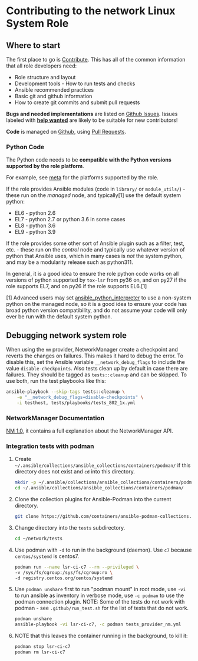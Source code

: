 Contributing to the network Linux System Role
=============================================

Where to start
--------------

The first place to go is [Contribute](https://linux-system-roles.github.io/contribute.html).
This has all of the common information that all role developers need:

* Role structure and layout
* Development tools - How to run tests and checks
* Ansible recommended practices
* Basic git and github information
* How to create git commits and submit pull requests

**Bugs and needed implementations** are listed on
[Github Issues](https://github.com/fedora.linux_system_roles.network/issues).
Issues labeled with
[**help wanted**](https://github.com/fedora.linux_system_roles.network/issues?q=is%3Aissue+is%3Aopen+label%3A%22help+wanted%22)
are likely to be suitable for new contributors!

**Code** is managed on [Github](https://github.com/fedora.linux_system_roles.network), using
[Pull Requests](https://help.github.com/en/github/collaborating-with-issues-and-pull-requests/about-pull-requests).

### Python Code

The Python code needs to be **compatible with the Python versions supported by
the role platform**.

For example, see [meta](https://github.com/fedora.linux_system_roles.network/blob/main/meta/main.yml)
for the platforms supported by the role.

If the role provides Ansible modules (code in `library/` or `module_utils/`) -
these run on the *managed* node, and typically[1] use the default system python:

* EL6 - python 2.6
* EL7 - python 2.7 or python 3.6 in some cases
* EL8 - python 3.6
* EL9 - python 3.9

If the role provides some other sort of Ansible plugin such as a filter, test,
etc. - these run on the *control* node and typically use whatever version of
python that Ansible uses, which in many cases is *not* the system python, and
may be a modularity release such as python311.

In general, it is a good idea to ensure the role python code works on all
versions of python supported by `tox-lsr` from py36 on, and on py27 if the role
supports EL7, and on py26 if the role supports EL6.[1]

[1] Advanced users may set
[ansible_python_interpreter](https://docs.ansible.com/ansible/latest/reference_appendices/special_variables.html#term-ansible_python_interpreter)
to use a non-system python on the managed node, so it is a good idea to ensure
your code has broad python version compatibility, and do not assume your code
will only ever be run with the default system python.

Debugging network system role
-----------------------------

When using the `nm` provider, NetworkManager create a checkpoint and reverts the
changes on failures. This makes it hard to debug the error. To disable this, set
the Ansible variable `__network_debug_flags` to include the value
`disable-checkpoints`. Also tests clean up by default in case there are
failures. They should be tagged as `tests::cleanup` and can be skipped. To use
both, run the test playbooks like this:

```bash
ansible-playbook --skip-tags tests::cleanup \
    -e "__network_debug_flags=disable-checkpoints" \
    -i testhost, tests/playbooks/tests_802_1x.yml
```

### NetworkManager Documentation

[NM 1.0](https://lazka.github.io/pgi-docs/#NM-1.0), it contains a full
explanation about the NetworkManager API.

### Integration tests with podman

1. Create `~/.ansible/collections/ansible_collections/containers/podman/` if this
  directory does not exist and `cd` into this directory.

    ```bash
    mkdir -p ~/.ansible/collections/ansible_collections/containers/podman/
    cd ~/.ansible/collections/ansible_collections/containers/podman/
    ```

2. Clone the collection plugins for Ansible-Podman into the current directory.

    ```bash
    git clone https://github.com/containers/ansible-podman-collections.git .
    ```

3. Change directory into the `tests` subdirectory.

    ```bash
    cd ~/network/tests
    ```

4. Use podman with `-d` to run in the background (daemon). Use `c7` because
  `centos/systemd` is centos7.

    ```bash
    podman run --name lsr-ci-c7 --rm --privileged \
    -v /sys/fs/cgroup:/sys/fs/cgroup:ro \
    -d registry.centos.org/centos/systemd
    ```

5. Use `podman unshare` first to run "podman mount" in root mode, use `-vi` to
  run ansible as inventory in verbose mode, use `-c podman` to use the podman
  connection plugin. NOTE: Some of the tests do not work with podman - see
  `.github/run_test.sh` for the list of tests that do not work.

    ```bash
    podman unshare
    ansible-playbook -vi lsr-ci-c7, -c podman tests_provider_nm.yml
    ```

6. NOTE that this leaves the container running in the background, to kill it:

    ```bash
    podman stop lsr-ci-c7
    podman rm lsr-ci-c7
    ```
